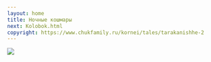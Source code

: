 ```yaml
---
layout: home
title: Ночные кошмары
next: Kolobok.html
copyright: https://www.chukfamily.ru/kornei/tales/tarakanishhe-2
---
```


[![](https://moses.lamourism.com/mossad/%D0%90%D0%A5%D0%9C%D0%90%D0%A2-%D0%A1%D0%98%D0%9B%D0%90.jpg)](https://www.youtube.com/watch?v=IzMMsrIDdTc&t=292s)
